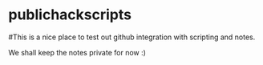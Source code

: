 # publichackscripts

#This is a nice place to test out github integration with scripting and notes. 

We shall keep the notes private for now :) 